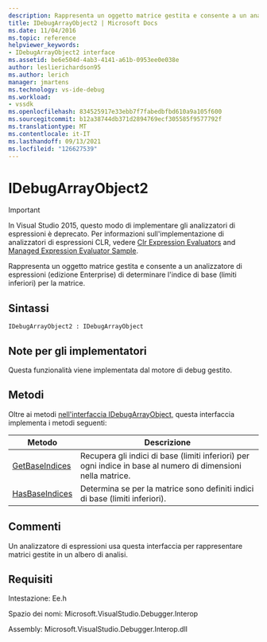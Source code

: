```yaml
---
description: Rappresenta un oggetto matrice gestita e consente a un analizzatore di espressioni (edizione Enterprise) di determinare l'indice di base (limiti inferiori) per la matrice.
title: IDebugArrayObject2 | Microsoft Docs
ms.date: 11/04/2016
ms.topic: reference
helpviewer_keywords:
- IDebugArrayObject2 interface
ms.assetid: be6e504d-4ab3-4141-a61b-0953ee0e038e
author: leslierichardson95
ms.author: lerich
manager: jmartens
ms.technology: vs-ide-debug
ms.workload:
- vssdk
ms.openlocfilehash: 834525917e33ebb7f7fabedbfbd610a9a105f600
ms.sourcegitcommit: b12a38744db371d2894769ecf305585f9577792f
ms.translationtype: MT
ms.contentlocale: it-IT
ms.lasthandoff: 09/13/2021
ms.locfileid: "126627539"
---
```

# <a name="idebugarrayobject2"></a>IDebugArrayObject2
> [!IMPORTANT]
> In Visual Studio 2015, questo modo di implementare gli analizzatori di espressioni è deprecato. Per informazioni sull'implementazione di analizzatori di espressioni CLR, vedere [Clr Expression Evaluators](https://github.com/Microsoft/ConcordExtensibilitySamples/wiki/CLR-Expression-Evaluators) and [Managed Expression Evaluator Sample](https://github.com/Microsoft/ConcordExtensibilitySamples/wiki/Managed-Expression-Evaluator-Sample).

 Rappresenta un oggetto matrice gestita e consente a un analizzatore di espressioni (edizione Enterprise) di determinare l'indice di base (limiti inferiori) per la matrice.

## <a name="syntax"></a>Sintassi

```
IDebugArrayObject2 : IDebugArrayObject
```

## <a name="notes-for-implementers"></a>Note per gli implementatori
 Questa funzionalità viene implementata dal motore di debug gestito.

## <a name="methods"></a>Metodi
 Oltre ai metodi [nell'interfaccia IDebugArrayObject,](../../../extensibility/debugger/reference/idebugarrayobject.md) questa interfaccia implementa i metodi seguenti:

|Metodo|Descrizione|
|------------|-----------------|
|[GetBaseIndices](../../../extensibility/debugger/reference/idebugarrayobject2-getbaseindices.md)|Recupera gli indici di base (limiti inferiori) per ogni indice in base al numero di dimensioni nella matrice.|
|[HasBaseIndices](../../../extensibility/debugger/reference/idebugarrayobject2-hasbaseindices.md)|Determina se per la matrice sono definiti indici di base (limiti inferiori).|

## <a name="remarks"></a>Commenti
 Un analizzatore di espressioni usa questa interfaccia per rappresentare matrici gestite in un albero di analisi.

## <a name="requirements"></a>Requisiti
 Intestazione: Ee.h

 Spazio dei nomi: Microsoft.VisualStudio.Debugger.Interop

 Assembly: Microsoft.VisualStudio.Debugger.Interop.dll
